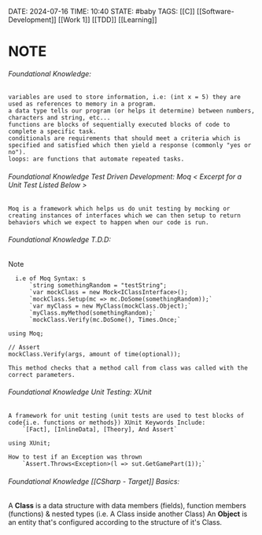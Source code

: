 DATE: 2024-07-16
TIME: 10:40
STATE: #baby 
TAGS: [[C]] [[Software-Development]] [[Work 1]] [[TDD]] [[Learning]]
# NOTE 

###### Foundational Knowledge: 
	variables are used to store information, i.e: (int x = 5) they are used as references to memory in a program.
	a data type tells our program (or helps it determine) between numbers, characters and string, etc...
	functions are blocks of sequentially executed blocks of code to complete a specific task.
	conditionals are requirements that should meet a criteria which is specified and satisfied which then yield a response (commonly "yes or no").
	loops: are functions that automate repeated tasks.


###### Foundational Knowledge Test Driven Development: Moq < Excerpt for a Unit Test Listed Below >
	Moq is a framework which helps us do unit testing by mocking or creating instances of interfaces which we can then setup to return behaviors which we expect to happen when our code is run.
###### Foundational Knowledge T.D.D: 
> [!NOTE]
> 		i.e of Moq Syntax: s
> 			`string somethingRandom = "testString";
> 			`var mockClass = new Mock<IClassInterface>();
> 			`mockClass.Setup(mc => mc.DoSome(somethingRandom));`
> 			`var myClass = new MyClass(mockClass.Object);`
> 			`myClass.myMethod(somethingRandom);`
> 			`mockClass.Verify(mc.DoSome(), Times.Once;`

```
using Moq;

// Assert
mockClass.Verify(args, amount of time(optional));

This method checks that a method call from class was called with the correct parameters.
```

###### Foundational Knowledge Unit Testing: XUnit
	A framework for unit testing (unit tests are used to test blocks of code{i.e. functions or methods}) XUnit Keywords Include: 
		`[Fact], [InlineData], [Theory], And Assert`
	
```
using XUnit;

How to test if an Exception was thrown 
	`Assert.Throws<Exception>(l => sut.GetGamePart(1));`
```

###### Foundational Knowledge [[CSharp - Target]] Basics: 

A **Class** is a data structure with data members (fields), function members (functions) & nested types (i.e. A Class inside another Class)
An **Object** is an entity that's configured according to the structure of it's Class. 